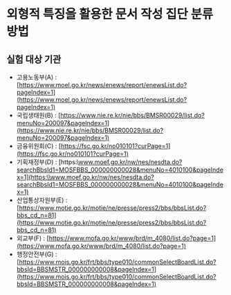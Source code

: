 # 외형적 특징을 활용한 문서 작성 집단 분류 방법

## 실험 대상 기관 

* 고용노동부(A) : [https://www.moel.go.kr/news/enews/report/enewsList.do?pageIndex=1](https://www.moel.go.kr/news/enews/report/enewsList.do?pageIndex=1)
* 국립생태원(B) : [https://www.nie.re.kr/nie/bbs/BMSR00029/list.do?menuNo=200097&pageIndex=1](https://www.nie.re.kr/nie/bbs/BMSR00029/list.do?menuNo=200097&pageIndex=1)
* 금융위원회(C) : [https://fsc.go.kr/no010101?curPage=1](https://fsc.go.kr/no010101?curPage=1)
* 기획재정부(D) : [https:\\www.moef.go.kr/nw/nes/nesdta.do?searchBbsId1=MOSFBBS_000000000028&menuNo=4010100&pageIndex=1](https:\\www.moef.go.kr/nw/nes/nesdta.do?searchBbsId1=MOSFBBS_000000000028&menuNo=4010100&pageIndex=1)
* 산업통상자원부(E) : [https://www.motie.go.kr/motie/ne/presse/press2/bbs/bbsList.do?bbs_cd_n=81](https://www.motie.go.kr/motie/ne/presse/press2/bbs/bbsList.do?bbs_cd_n=81) 
* 외교부(F) : [https://www.mofa.go.kr/www/brd/m_4080/list.do?page=1](https://www.mofa.go.kr/www/brd/m_4080/list.do?page=1)
* 행정안전부(G) : [https://www.mois.go.kr/frt/bbs/type010/commonSelectBoardList.do?bbsId=BBSMSTR_000000000008&pageIndex=1](https://www.mois.go.kr/frt/bbs/type010/commonSelectBoardList.do?bbsId=BBSMSTR_000000000008&pageIndex=1)

